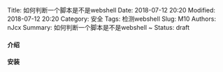 Title: 如何判断一个脚本是不是webshell
Date: 2018-07-12 20:20
Modified: 2018-07-12 20:20
Category: 安全
Tags: 检测webshell
Slug: M10
Authors: nJcx
Summary: 如何判断一个脚本是不是webshell ~
Status: draft

#### 介绍

#### 安装

